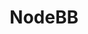 ---
blog: https://blog.nodebb.org/
codehost: https://github.com/NodeBB/NodeBB
facebook: https://facebook.com/nodebb
instagram: https://instagram.com/node.bb
logohandle: nodebb
sort: nodebb
title: NodeBB
twitter: https://x.com/nodebb
website: https://nodebb.org/
---